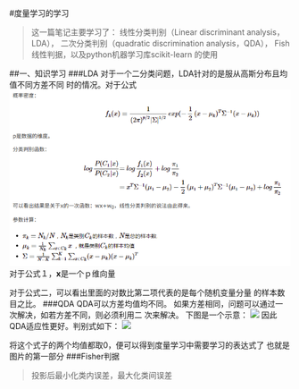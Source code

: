 #度量学习的学习
>这一篇笔记主要学习了：
线性分类判别（Linear discriminant analysis，LDA），
二次分类判别（quadratic discrimination analysis，QDA），
Fish线性判据，以及python机器学习库scikit-learn 的使用

##一、知识学习
###LDA
对于一个二分类问题，LDA针对的是服从高斯分布且均值不同方差不同
时的情况。对于公式
![](./notepicture/xqda1.png)
对于公式１，**x**是一个ｐ维向量

对于公式二，可以看出里面的对数比第二项代表的是每个随机变量分量
的样本数目之比。
###QDA
QDA可以方差均值均不同。
如果方差相同，问题可以通过一次解决，如若方差不同，则必须利用二
次来解决。
下图是一个示意：
![](https://images2015.cnblogs.com/blog/1085343/201705/1085343-20170523082818038-932041888.png)
因此QDA适应性更好。判别式如下：
![](https://images2015.cnblogs.com/blog/1085343/201705/1085343-20170523083141195-950572563.png)

将这个式子的两个均值都取0，便可以得到度量学习中需要学习的表达式了
也就是图片的第一部分
###Fisher判据

>投影后最小化类内误差，最大化类间误差








